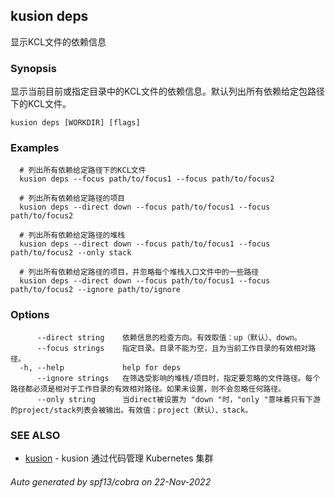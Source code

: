 ## kusion deps

显示KCL文件的依赖信息

### Synopsis

显示当前目前或指定目录中的KCL文件的依赖信息。默认列出所有依赖给定包路径下的KCL文件。
```
kusion deps [WORKDIR] [flags]
```

### Examples

```
  # 列出所有依赖给定路径下的KCL文件
  kusion deps --focus path/to/focus1 --focus path/to/focus2
  
  # 列出所有依赖给定路径的项目
  kusion deps --direct down --focus path/to/focus1 --focus path/to/focus2
  
  # 列出所有依赖给定路径的堆栈
  kusion deps --direct down --focus path/to/focus1 --focus path/to/focus2 --only stack
  
  # 列出所有依赖给定路径的项目，并忽略每个堆栈入口文件中的一些路径
  kusion deps --direct down --focus path/to/focus1 --focus path/to/focus2 --ignore path/to/ignore
```

### Options

```
      --direct string    依赖信息的检查方向。有效取值：up（默认）、down。
      --focus strings    指定目录。目录不能为空，且为当前工作目录的有效相对路径。
  -h, --help             help for deps
      --ignore strings   在筛选受影响的堆栈/项目时，指定要忽略的文件路径。每个路径都必须是相对于工作目录的有效相对路径。如果未设置，则不会忽略任何路径。
      --only string      当direct被设置为 "down "时，"only "意味着只有下游的project/stack列表会被输出。有效值：project（默认）、stack。
```

### SEE ALSO

* [kusion](kusion.md)	 - kusion 通过代码管理 Kubernetes 集群

###### Auto generated by spf13/cobra on 22-Nov-2022
